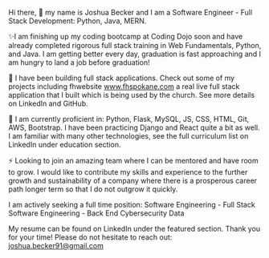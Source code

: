 Hi there, 👋 my name is Joshua Becker and I am a Software Engineer - Full Stack Development: Python, Java, MERN.

✨I am finishing up my coding bootcamp at Coding Dojo soon and have already completed rigorous full stack training in Web Fundamentals, Python, and Java. I am getting better every day, graduation is fast approaching and I am hungry to land a job before graduation!

🔭 I have been building full stack applications. Check out some of my projects including fhwebsite www.fhspokane.com a real live full stack application that I built which is being used by the church. See more details on LinkedIn and GitHub.

🌱 I am currently proficient in: Python, Flask, MySQL, JS, CSS, HTML, Git, AWS, Bootstrap. I have been practicing Django and React quite a bit as well. I am familiar with many other technologies, see the full curriculum list on LinkedIn under education section.

⚡ Looking to join an amazing team where I can be mentored and have room to grow. I would like to contribute my skills and experience to the further growth and sustainability of a company where there is a prosperous career path longer term so that I do not outgrow it quickly.

I am actively seeking a full time position:
Software Engineering - Full Stack
Software Engineering - Back End
Cybersecurity
Data

My resume can be found on LinkedIn under the featured section. Thank you for your time!
Please do not hesitate to reach out: joshua.becker91@gmail.com

<!--
**joshuabecker91/joshuabecker91** is a ✨ _special_ ✨ repository because its `README.md` (this file) appears on your GitHub profile.

-->
